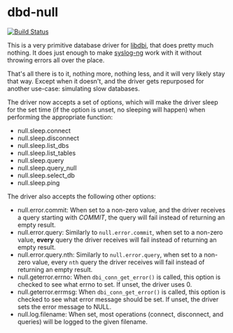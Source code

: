 dbd-null
========

[![Build Status](https://secure.travis-ci.org/algernon/dbd-null.png?branch=master)](http://travis-ci.org/algernon/dbd-null)

This is a very primitive database driver for [libdbi][1], that does
pretty much nothing. It does just enough to make [syslog-ng][2] work
with it without throwing errors all over the place.

That's all there is to it, nothing more, nothing less, and it will
very likely stay that way. Except when it doesn't, and the driver gets
repurposed for another use-case: simulating slow databases.

The driver now accepts a set of options, which will make the driver
sleep for the set time (if the option is unset, no sleeping will
happen) when performing the appropriate function:

* null.sleep.connect
* null.sleep.disconnect
* null.sleep.list_dbs
* null.sleep.list_tables
* null.sleep.query
* null.sleep.query_null
* null.sleep.select_db
* null.sleep.ping

The driver also accepts the following other options:

* null.error.commit: When set to a non-zero value, and the driver
  receives a query starting with *COMMIT*, the query will fail instead
  of returning an empty result.
* null.error.query: Similarly to `null.error.commit`, when set to a
  non-zero value, **every** query the driver receives will fail
  instead of returning an empty result.
* null.error.query.nth: Similarly to `null.error.query`, when set to a
  non-zero value, every `nth` query the driver receives will fail
  instead of returning an empty result.
* null.geterror.errno: When `dbi_conn_get_error()` is called, this
  option is checked to see what errno to set. If unset, the driver
  uses 0.
* null.geterror.errmsg: When `dbi_conn_get_error()` is called, this
  option is checked to see what error message should be set. If unset,
  the driver sets the error message to NULL.
* null.log.filename: When set, most operations (connect, disconnect,
  and queries) will be logged to the given filename.

 [1]: http://libdbi.sourceforge.net/
 [2]: http://www.balabit.com/network-security/syslog-ng
